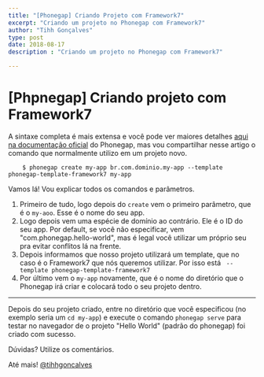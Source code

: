 ```yaml
---
title: "[Phonegap] Criando Projeto com Framework7"
excerpt: "Criando um projeto no Phonegap com Framework7"
author: "Tihh Gonçalves"
type: post
date: 2018-08-17
description : "Criando um projeto no Phonegap com Framework7"

---
```


# [Phpnegap] Criando projeto com Framework7

A sintaxe completa é mais extensa e você pode ver maiores detalhes [aqui na documentação oficial](http://docs.phonegap.com/references/phonegap-cli/create/) do Phonegap, mas vou compartilhar nesse artigo
o comando que normalmente utilizo em um projeto novo.

```
    $ phonegap create my-app br.com.dominio.my-app --template phonegap-template-framework7 my-app
```

Vamos lá! Vou explicar todos os comandos e parâmetros.

1. Primeiro de tudo, logo depois do ```create``` vem o primeiro parâmetro, que é o ```my-aoo```. Esse é o nome do seu app.
2. Logo depois vem uma espécie de domínio ao contrário. Ele é o ID do seu app. 
Por default, se você não especificar, vem "com.phonegap.hello-world", mas é legal você utilizar um próprio seu pra evitar conflitos lá na frente.
3. Depois informamos que nosso projeto utilizará um template, que no caso é o Framework7 que nós queremos utilizar. Por isso está ``` --template phonegap-template-framework7```
4. Por último vem o ```my-app``` novamente, que é o nome do diretório que o Phonegap irá criar e colocará todo o seu projeto dentro. 

---

Depois do seu projeto criado, entre no diretório que você especificou (no exemplo seria um ```cd my-app```) e execute o comando ```phonegap serve``` para testar no navegador de o projeto "Hello World" (padrão do phonegap) foi criado com sucesso.
 
Dúvidas? Utilize os comentários.

Até mais! [@tihhgoncalves](https://github.com/tihhgoncalves)
